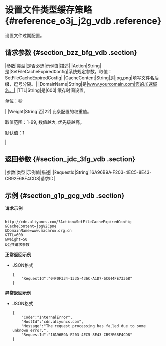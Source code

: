 # 设置文件类型缓存策略 {#reference_o3j_j2g_vdb .reference}

设置文件过期配置。

## 请求参数 {#section_bzz_bfg_vdb .section}

|参数|类型|是否必选|示例值|描述|
|Action|String|是|SetFileCacheExpiredConfig|系统规定参数。取值：SetFileCacheExpiredConfig|
|CacheContent|String|是|jpg,png|填写文件名后缀，逗号分隔。|
|DomainName|String|是|www.yourdomain.com|您的加速域名。|
|TTL|String|是|600| 缓存时间设置。

 单位：秒

 |
|Weight|String|否|22| 此条配置的权重值。

 取值范围：1-99, 数值越大, 优先级越高。

 默认值：1

 |

## 返回参数 {#section_jdc_3fg_vdb .section}

|参数|类型|示例值|描述|
|RequestId|String|16A96B9A-F203-4EC5-8E43-CB92E68F4CD8|请求ID|

## 示例 {#section_g1p_gcg_vdb .section}

**请求示例**

```

http://cdn.aliyuncs.com/?Action=SetFileCacheExpiredConfig
&CacheContent=jpg%2Cpng
&DomainName=www.macaron.org.cn
&TTL=600
&Weight=50
&公共请求参数
```

**正常返回示例**

-   JSON格式

    ```
    {
        "RequestId":"04F0F334-1335-436C-A1D7-6C044FE73368"
    }
    ```


**异常返回示例**

-   JSON格式

    ```
    {
        "Code":"InternalError",
        "HostId":"cdn.aliyuncs.com",
        "Message":"The request processing has failed due to some unknown error.",
        "RequestId":"16A96B9A-F203-4EC5-8E43-CB92E68F4CD8"
    }
    ```


